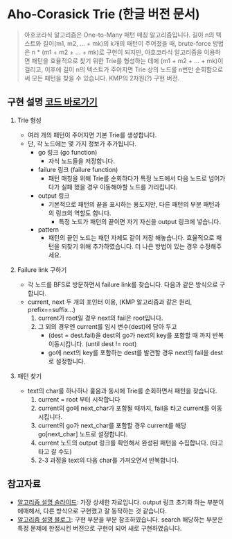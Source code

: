 # Aho-Corasick Trie (한글 버전 문서)

> 아호코라식 알고리즘은 One-to-Many 패턴 매칭 알고리즘입니다. 길이 n의 텍스트와 길이(m1, m2, ... + mk)의 k개의 패턴이 주어졌을 때, brute-force 방법은 n * (m1 + m2 + ... + mk)로 구현이 되지만, 아호코라식 알고리즘을 이용하면 패턴을 효율적으로 찾기 위한 Trie를 형성하는 데에 (m1 + m2 + ... + mk)이 걸리고, 이후에 길이 n의 텍스트가 주어지면 Trie 상의 노드를 n번만 순회함으로써 모든 패턴을 찾을 수 있습니다. KMP의 2차원(?) 구현 버전.

## 구현 설명 [코드 바로가기](../Trie/ahocorasick.py)
1. Trie 형성
	- 여러 개의 패턴이 주어지면 기본 Trie를 생성합니다.
	- 단, 각 노드에는 몇 가지 정보가 추가됩니다. 
		- go 링크 (go function)
			- 자식 노드들을 저장합니다.
		- failure 링크 (failure function)
			- 패턴 매칭을 위해 Trie를 순회하다가 특정 노드에서 다음 노드로 넘어가다가 실패 했을 경우 이동해야할 노드를 가리킵니다.
		- output 링크
			- 기본적으로 패턴의 끝을 표시하는 용도지만, 다른 패턴의 부분 패턴과의 링크의 역할도 합니다.
				- 특정 노드가 패턴의 끝이면 자기 자신을 output 링크에 넣습니다.
		- pattern
			- 패턴의 끝인 노드는 패턴 자체도 같이 저장 해놓습니다. 효율적으로 패턴을 되찾기 위해 추가하였습니다. 더 나은 방법이 있는 경우 수정해주세요.

2. Failure link 구하기 
	- 각 노드를 BFS로 방문하면서 failure link를 찾습니다. 다음과 같은 방식으로 구합니다. 
	- current, next 두 개의 포인터 이용, (KMP 알고리즘과 같은 원리, prefix==suffix...)
		1. current가 root일 경우 next의 fail은 root입니다.
		2. 그 외의 경우엔 current를 임시 변수(dest)에 담아 두고 
			- (dest = dest.fail)을 dest의 go가 next의 key를 포함할 때 까지 반복 이동시킵니다. (until dest != root)
			- go에 next의 key를 포함하는 dest를 발견할 경우 next의 fail을 dest로 설정합니다.

3. 패턴 찾기
	- text의 char를 하나하나 훑음과 동시에 Trie를 순회하면서 패턴을 찾습니다.
		1. current = root 부터 시작합니다 
		2. current의 go에 next_char가 포함될 때까지, fail을 타고 current를 이동시킵니다.
		3. current의 go가 next_char를 포함할 경우 current를 해당 go[next_char] 노드로 설정합니다.
		4. current 노드의 output 링크를 확인해서 완성된 패턴을 수집합니다. (타고 타고 갈 수도)
		5. 2-3 과정을 text의 다음 char를 가져오면서 반복합니다.


## 참고자료
- [알고리즘 설명 슬라이드](https://www.slideshare.net/ssuser81b91b/ahocorasick-algorithm): 가장 상세한 자료입니다. output 링크 초기화 하는 부분이 애매해서, 다른 방식으로 구현했고 잘 동작하는 것 같습니다.
- [알고리즘 설명 블로그](https://m.blog.naver.com/PostView.nhn?blogId=kks227&logNo=220992598966&proxyReferer=https%3A%2F%2Fwww.google.com%2F): 구현 부분을 부분 참조하였습니다. search 해당하는 부분은 특정 문제에 한정시킨 버전으로 구현이 되어 새로 구현하였습니다.
